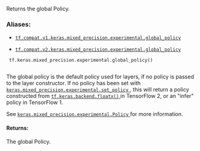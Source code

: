 Returns the global Policy.



### Aliases:

- [ `tf.compat.v1.keras.mixed_precision.experimental.global_policy` ](/api_docs/python/tf/keras/mixed_precision/experimental/global_policy)

- [ `tf.compat.v2.keras.mixed_precision.experimental.global_policy` ](/api_docs/python/tf/keras/mixed_precision/experimental/global_policy)



```
 tf.keras.mixed_precision.experimental.global_policy()
 
```

The global policy is the default policy used for layers, if no policy is
passed to the layer constructor. If no policy has been set with
[ `keras.mixed_precision.experimental.set_policy` ](https://tensorflow.google.cn/api_docs/python/tf/keras/mixed_precision/experimental/set_policy), this will return a policy
constructed from [ `tf.keras.backend.floatx()` ](https://tensorflow.google.cn/api_docs/python/tf/keras/backend/floatx) in TensorFlow 2, or an "infer"
policy in TensorFlow 1.

See [ `keras.mixed_precision.experimental.Policy` ](https://tensorflow.google.cn/api_docs/python/tf/keras/mixed_precision/experimental/Policy) for more information.



#### Returns:
The global Policy.

